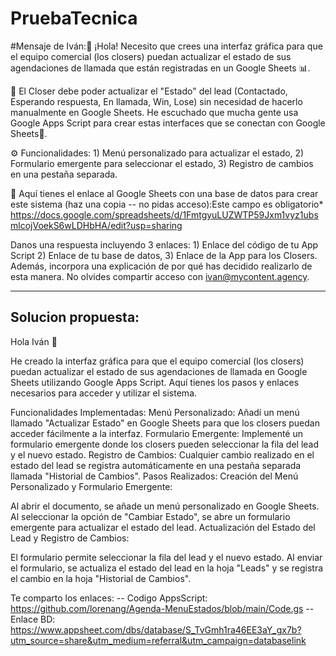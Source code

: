 # PruebaTecnica
#Mensaje de Iván:👋 ¡Hola! Necesito que crees una interfaz gráfica para que el equipo comercial (los closers) puedan actualizar el estado de sus agendaciones de llamada que están registradas en un Google Sheets 📊.

🎯 El Closer debe poder actualizar el "Estado" del lead (Contactado, Esperando respuesta, En llamada, Win, Lose) sin necesidad de hacerlo manualmente en Google Sheets. He escuchado que mucha gente usa Google Apps Script para crear estas interfaces que se conectan con Google Sheets🤔.

⚙️ Funcionalidades: 1) Menú personalizado para actualizar el estado, 2) Formulario emergente para seleccionar el estado, 3) Registro de cambios en una pestaña separada.

📄 Aquí tienes el enlace al Google Sheets con una base de datos para crear este sistema (haz una copia -- no pidas acceso):Este campo es obligatorio*
https://docs.google.com/spreadsheets/d/1FmtgyuLUZWTP59Jxm1vyz1ubsmlcojVoekS6wLDHbHA/edit?usp=sharing


Danos una respuesta incluyendo 3 enlaces: 1) Enlace del código de tu App Script 2) Enlace de tu base de datos, 3) Enlace de la App para los Closers. Además, incorpora una explicación de por qué has decidido realizarlo de esta manera. No olvides compartir acceso con ivan@mycontent.agency.

------------------------------------------------------------------------------
Solucion propuesta:
--
Hola Iván 👋

He creado la interfaz gráfica para que el equipo comercial (los closers) puedan actualizar el estado de sus agendaciones de llamada en Google Sheets utilizando Google Apps Script. Aquí tienes los pasos y enlaces necesarios para acceder y utilizar el sistema.

Funcionalidades Implementadas:
Menú Personalizado: Añadí un menú llamado "Actualizar Estado" en Google Sheets para que los closers puedan acceder fácilmente a la interfaz.
Formulario Emergente: Implementé un formulario emergente donde los closers pueden seleccionar la fila del lead y el nuevo estado.
Registro de Cambios: Cualquier cambio realizado en el estado del lead se registra automáticamente en una pestaña separada llamada "Historial de Cambios".
Pasos Realizados:
Creación del Menú Personalizado y Formulario Emergente:

Al abrir el documento, se añade un menú personalizado en Google Sheets.
Al seleccionar la opción de "Cambiar Estado", se abre un formulario emergente para actualizar el estado del lead.
Actualización del Estado del Lead y Registro de Cambios:

El formulario permite seleccionar la fila del lead y el nuevo estado.
Al enviar el formulario, se actualiza el estado del lead en la hoja "Leads" y se registra el cambio en la hoja "Historial de Cambios".

Te comparto los enlaces:
-- Codigo AppsScript: https://github.com/lorenang/Agenda-MenuEstados/blob/main/Code.gs
-- Enlace BD: https://www.appsheet.com/dbs/database/S_TvGmh1ra46EE3aY_gx7b?utm_source=share&utm_medium=referral&utm_campaign=databaselink
